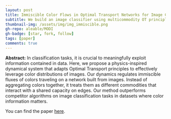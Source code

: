 ```yaml
---
layout: post
title: Immiscible Color Flows in Optimal Transport Networks for Image Classification
subtitle: We build an image classifier using multicommodity OT principles.
thumbnail-img: /assets/img/img_immiscible.png
gh-repo: aleable/MODI
gh-badge: [star, fork, follow]
tags: [paper]
comments: true
---
```


**Abstract:** In classification tasks, it is crucial to meaningfully exploit information contained in data. Here, we propose a physics-inspired dynamical system that adapts Optimal Transport principles to effectively leverage color distributions of images. Our dynamics regulates immiscible fluxes of colors traveling on a network built from images. Instead of aggregating colors together, it treats them as different commodities that interact with a shared capacity on edges. Our method outperforms competitor algorithms on image classification tasks in datasets where color information matters.


You can find the paper [here](https://arxiv.org/pdf/2205.02938.pdf).